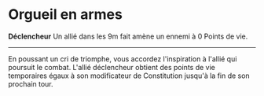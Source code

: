 # Orgueil en armes

<p><span id="ctl00_MainContent_DetailedOutput"><strong>Déclencheur</strong> Un allié dans les 9m fait amène un ennemi à 0 Points de vie.<br></span></p>
<hr>
<p>En poussant un cri de triomphe, vous accordez l'inspiration à l'allié qui poursuit le combat. L'allié déclencheur obtient des points de vie temporaires égaux à son modificateur de Constitution jusqu'à la fin de son prochain tour.&nbsp;</p>